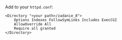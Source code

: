 Add to your `httpd.conf`:

```
<Directory "<your path>/zadanie_8">
    Options Indexes FollowSymLinks Includes ExecCGI
    AllowOverride All
    Require all granted
</Directory>
```